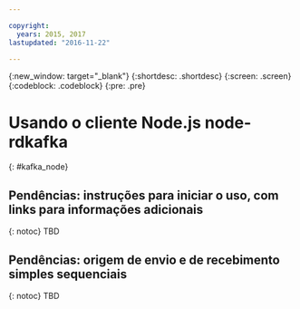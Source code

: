 ```yaml
---

copyright:
  years: 2015, 2017
lastupdated: "2016-11-22"

---
```


{:new_window: target="_blank"}
{:shortdesc: .shortdesc}
{:screen: .screen}
{:codeblock: .codeblock}
{:pre: .pre}

# Usando o cliente Node.js node-rdkafka
{: #kafka_node}

## Pendências: instruções para iniciar o uso, com links para informações adicionais
{: notoc}
TBD

## Pendências: origem de envio e de recebimento simples sequenciais
{: notoc}
TBD
